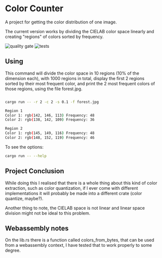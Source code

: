 # Color Counter

A project for getting the color distribution of one image.

The current version works by dividing the CIELAB color space linearly and creating "regions" of colors sorted by frequency.

![quality gate](https://github.com/aaneto/color_counter.rs/workflows/Quality%20Gate/badge.svg)
![tests](https://github.com/aaneto/color_counter.rs/workflows/Tests/badge.svg)


## Using
This command will divide the color space in 10 regions (10% of the dimension each), with 1000 regions in total, display the first 2 regions sorted by their most frequent color, and print the 2 most frequent colors of those regions, using the file forest.jpg.

```bash

cargo run -- -r 2 -c 2 -s 0.1 -f forest.jpg

Region 1
Color 1: rgb(142, 146, 113) Frequency: 48
Color 2: rgb(138, 142, 109) Frequency: 36

Region 2
Color 1: rgb(145, 149, 116) Frequency: 48
Color 2: rgb(148, 152, 119) Frequency: 46
```

To see the options:
```bash
cargo run -- --help
```

## Project Conclusion

While doing this I realised that there is a whole thing about this kind of color
extraction, such as color quantization, if I ever come with different implementations it will probably be made into
a different crate (color quantize, maybe?).

Another thing to note, the CIELAB space is not linear and linear space division might not be ideal to this problem.

## Webassembly notes

On the lib.rs there is a function called colors_from_bytes, that can be used from a webassembly context, I have tested that to work
properly to some degree.
